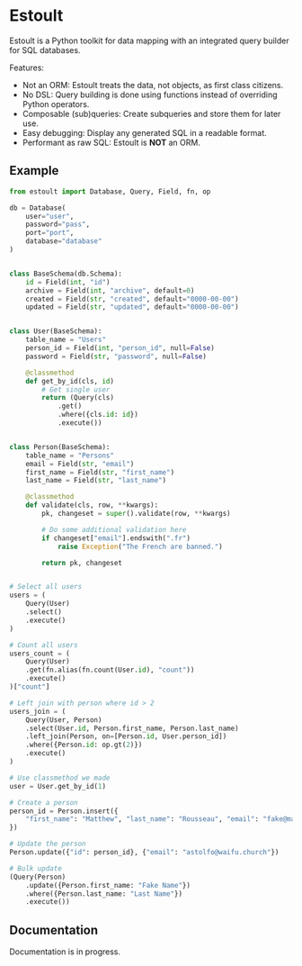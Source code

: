 # Estoult

Estoult is a Python toolkit for data mapping with an integrated query builder for SQL databases.

Features:

- Not an ORM: Estoult treats the data, not objects, as first class citizens.
- No DSL: Query building is done using functions instead of overriding Python operators.
- Composable (sub)queries: Create subqueries and store them for later use.
- Easy debugging: Display any generated SQL in a readable format.
- Performant as raw SQL: Estoult is **NOT** an ORM.

## Example

```python
from estoult import Database, Query, Field, fn, op

db = Database(
    user="user",
    password="pass",
    port="port",
    database="database"
)


class BaseSchema(db.Schema):
    id = Field(int, "id")
    archive = Field(int, "archive", default=0)
    created = Field(str, "created", default="0000-00-00")
    updated = Field(str, "updated", default="0000-00-00")


class User(BaseSchema):
    table_name = "Users"
    person_id = Field(int, "person_id", null=False)
    password = Field(str, "password", null=False)

    @classmethod
    def get_by_id(cls, id)
        # Get single user
        return (Query(cls)
            .get()
            .where({cls.id: id})
            .execute())


class Person(BaseSchema):
    table_name = "Persons"
    email = Field(str, "email")
    first_name = Field(str, "first_name")
    last_name = Field(str, "last_name")

    @classmethod
    def validate(cls, row, **kwargs):
        pk, changeset = super().validate(row, **kwargs)

        # Do some additional validation here
        if changeset["email"].endswith(".fr")
            raise Exception("The French are banned.")

        return pk, changeset


# Select all users
users = (
    Query(User)
    .select()
    .execute()
)

# Count all users
users_count = (
    Query(User)
    .get(fn.alias(fn.count(User.id), "count"))
    .execute()
)["count"]

# Left join with person where id > 2
users_join = (
    Query(User, Person)
    .select(User.id, Person.first_name, Person.last_name)
    .left_join(Person, on=[Person.id, User.person_id])
    .where({Person.id: op.gt(2)})
    .execute()
)

# Use classmethod we made
user = User.get_by_id(1)

# Create a person
person_id = Person.insert({
    "first_name": "Matthew", "last_name": "Rousseau", "email": "fake@mail.com"
})

# Update the person
Person.update({"id": person_id}, {"email": "astolfo@waifu.church"})

# Bulk update
(Query(Person)
    .update({Person.first_name: "Fake Name"})
    .where({Person.last_name: "Last Name"})
    .execute())
```

## Documentation

Documentation is in progress.

